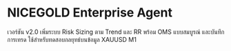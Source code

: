 # NICEGOLD Enterprise Agent

เวอร์ชัน v2.0 เพิ่มระบบ Risk Sizing ตาม Trend และ RR พร้อม OMS แบบสมบูรณ์ และบันทึกการเทรด
ใช้สำหรับทดสอบกลยุทธ์บนข้อมูล XAUUSD M1

